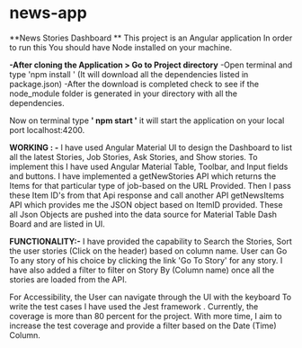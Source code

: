 # news-app
**News Stories Dashboard **
 This project is an Angular application In order to run this
 You should have Node installed on your machine.
 
**-After cloning the Application  > Go to Project directory**
-Open terminal and type 'npm install ' (It will download all the dependencies listed in package.json)
-After the download is completed check to see if the node_module folder is generated in your directory with all the dependencies.

Now on terminal type **' npm start '** it will start the application on your local port localhost:4200.

**WORKING : -**
I have used Angular Material UI to design the Dashboard to list all the latest Stories, Job Stories, Ask Stories, and Show stories.
To implement this I have used Angular Material Table, Toolbar, and Input fields and buttons. I have implemented a getNewStories API which returns the Items for that particular type of job-based on the URL Provided. Then I pass these Item ID's from that Api response and call another API getNewsItems API which provides me the JSON object based on ItemID provided.  These all Json Objects are pushed into the data source for Material Table Dash Board and are listed in UI.

**FUNCTIONALITY:-**
I have provided the capability to Search the Stories, Sort the user stories (Click on the header) based on column name.
User can Go To any story of his choice by clicking the link 'Go To Story' for any story.
I have also added a filter to filter on Story By (Column name) once all the stories are loaded from the API.

For Accessibility, the User can navigate through the UI with the keyboard 
To write the test cases I have used the Jest framework . Currently, the coverage is more than 80 percent for the project.
With more time, I aim to increase the test coverage and provide a filter based on the Date (Time) Column.

